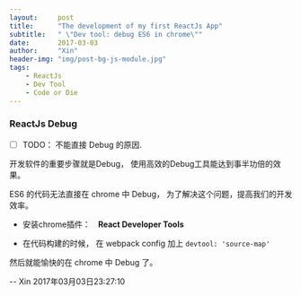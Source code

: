 ```yaml
---
layout:     post
title:      "The development of my first ReactJs App"
subtitle:   " \"Dev tool: debug ES6 in chrome\""
date:       2017-03-03
author:     "Xin"
header-img: "img/post-bg-js-module.jpg"
tags:
    - ReactJs
    - Dev Tool
    - Code or Die
---
```


### ReactJs Debug

- [ ] TODO： 不能直接 Debug 的原因.

开发软件的重要步骤就是Debug， 使用高效的Debug工具能达到事半功倍的效果。

ES6 的代码无法直接在 chrome 中 Debug， 为了解决这个问题，提高我们的开发效率。

- 安装chrome插件：　**React Developer Tools**

- 在代码构建的时候， 在 webpack config 加上 `devtool: 'source-map'`

然后就能愉快的在 chrome 中 Debug 了。

-- Xin 2017年03月03日23:27:10
